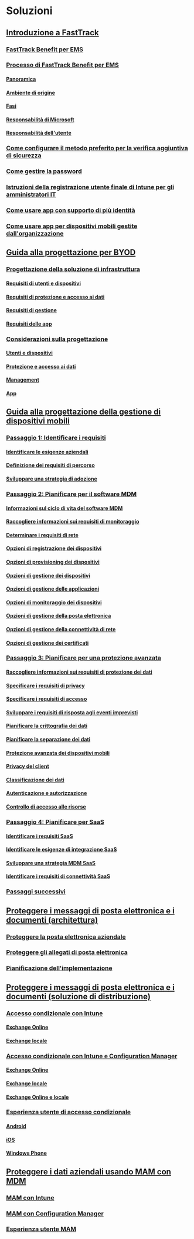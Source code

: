 # Soluzioni
## [Introduzione a FastTrack](enterprise-mobility-fasttrack-program.md)
### [FastTrack Benefit per EMS](fasttrack-center-benefit-for-enterprise-mobility-suite-ems.md)
### [Processo di FastTrack Benefit per EMS](fasttrack-center-benefit-process-for-enterprise-mobility-suite-ems.md)
#### [Panoramica](fasttrack-center-benefit-process-for-ems-overview.md)
#### [Ambiente di origine](fasttrack-center-benefit-process-for-ems-environment-expectations.md)
#### [Fasi](fasttrack-center-benefit-process-for-ems-phases.md)
#### [Responsabilità di Microsoft](fasttrack-center-benefit-process-for-ems-microsoft-responsibilities.md)
#### [Responsabilità dell'utente](fasttrack-center-benefit-process-for-ems-your-responsibilities.md)
### [Come configurare il metodo preferito per la verifica aggiuntiva di sicurezza](fasttrack-how-to-enroll-in-mfa.md)
### [Come gestire la password](fasttrack-how-to-manage-your-password.md)
### [Istruzioni della registrazione utente finale di Intune per gli amministratori IT](fasttrack-intune-enduser-enrollment-instructions.md)
### [Come usare app con supporto di più identità](fasttrack-how-to-use-apps-with-multi-identity-support.md)
### [Come usare app per dispositivi mobili gestite dall'organizzazione](fasttrack-how-to-work-with-managed-apps.md)
## [Guida alla progettazione per BYOD](byod-design-considerations-guide.md)
### [Progettazione della soluzione di infrastruttura](byod-envisioning-the-byod-infrastructure-solution.md)
#### [Requisiti di utenti e dispositivi](byod-user-device-reqs.md)
#### [Requisiti di protezione e accesso ai dati](byod-data-access-protection-reqs.md)
#### [Requisiti di gestione](byod-management-reqs.md)
#### [Requisiti delle app](byod-app-reqs.md)
### [Considerazioni sulla progettazione](byod-design-considerations.md)
#### [Utenti e dispositivi](byod-user-and-device-considerations.md)
#### [Protezione e accesso ai dati](byod-data-access-and-protection-considerations.md)
#### [Management](byod-management-considerations.md)
#### [App](byod-app-considerations.md)
## [Guida alla progettazione della gestione di dispositivi mobili](mdm-design-considerations-guide.md)
### [Passaggio 1: Identificare i requisiti](mdm-step-1-identify-your-mobile-device-management-requirements.md)
#### [Identificare le esigenze aziendali](mdm-identify-business-needs.md)
#### [Definizione dei requisiti di percorso](mdm-specify-mdm-location-requirements.md)
#### [Sviluppare una strategia di adozione](mdm-develop-mdm-adoption-strategy.md)
### [Passaggio 2: Pianificare per il software MDM](mdm-step-2-plan-for-mobile-device-management.md)
#### [Informazioni sul ciclo di vita del software MDM](mdm-understand-mdm-lifecycle.md)
#### [Raccogliere informazioni sui requisiti di monitoraggio](mdm-gather-monitoring-requirements.md)
#### [Determinare i requisiti di rete](mdm-determine-network-requirements.md)
#### [Opzioni di registrazione dei dispositivi](mdm-device-enrollment-options.md)
#### [Opzioni di provisioning dei dispositivi](mdm-device-provisioning-options.md)
#### [Opzioni di gestione dei dispositivi](mdm-device-management-options.md)
#### [Opzioni di gestione delle applicazioni](mdm-application-management-options.md)
#### [Opzioni di monitoraggio dei dispositivi](mdm-device-monitoring-options.md)
#### [Opzioni di gestione della posta elettronica](mdm-email-management-options.md)
#### [Opzioni di gestione della connettività di rete](mdm-network-connectivity-management-options.md)
#### [Opzioni di gestione dei certificati](mdm-certificate-management-options.md)
### [Passaggio 3: Pianificare per una protezione avanzata](mdm-step-3-plan-enhancing-mobile-devices-protection.md)
#### [Raccogliere informazioni sui requisiti di protezione dei dati](mdm-gather-data-protection-requirements.md)
#### [Specificare i requisiti di privacy](mdm-specify-privacy-requirements.md)
#### [Specificare i requisiti di accesso](mdm-specify-your-access-requirements.md)
#### [Sviluppare i requisiti di risposta agli eventi imprevisti](mdm-develop-incident-response-requirements.md)
#### [Pianificare la crittografia dei dati](mdm-data-encryption.md)
#### [Pianificare la separazione dei dati](mdm-data-segregation.md)
#### [Protezione avanzata dei dispositivi mobili](mdm-hardening-mobile-devices.md)
#### [Privacy del client](mdm-client-privacy.md)
#### [Classificazione dei dati](mdm-data-classification.md)
#### [Autenticazione e autorizzazione](mdm-authentication-authorization.md)
#### [Controllo di accesso alle risorse](mdm-access-control-resources.md)
### [Passaggio 4: Pianificare per SaaS](mdm-step-4-plan-for-software-as-a-service-mobile-device-management.md)
#### [Identificare i requisiti SaaS](mdm-identify-saas-requirements.md)
#### [Identificare le esigenze di integrazione SaaS](mdm-identify-saas-solution-infrastructure-integration-needs.md)
#### [Sviluppare una strategia MDM SaaS](mdm-develop-saas-mdm-strategy.md)
#### [Identificare i requisiti di connettività SaaS](mdm-identify-saas-connectivity-requirements.md)
### [Passaggi successivi](mdm-next-steps-and-additional-resources.md)
## [Proteggere i messaggi di posta elettronica e i documenti (architettura)](architecture-guidance-for-protecting-company-email-and-documents.md)
### [Proteggere la posta elettronica aziendale](protect-corporate-email-documents.md)
### [Proteggere gli allegati di posta elettronica](protect-email-attachments.md)
### [Pianificazione dell'implementazione](implement-solution.md)
## [Proteggere i messaggi di posta elettronica e i documenti (soluzione di distribuzione)](learn-how-to-deploy-a-solution-for-protecting-company-email-and-documents.md)
### [Accesso condizionale con Intune](conditional-access-intune.md)
#### [Exchange Online](conditional-access-intune-exchange-online.md)
#### [Exchange locale](conditional-access-intune-exchange.md)
### [Accesso condizionale con Intune e Configuration Manager](conditional-access-intune-configmgr.md)
#### [Exchange Online](conditional-access-intune-configmgr-exchange-online.md)
#### [Exchange locale](conditional-access-intune-configmgr-exchange.md)
#### [Exchange Online e locale](conditional-access-intune-configmgr-coexist.md)
### [Esperienza utente di accesso condizionale](end-user-experience-conditional-access.md)
#### [Android](end-user-experience-conditional-access-android.md)
#### [iOS](end-user-experience-conditional-access-ios.md)
#### [Windows Phone](end-user-experience-conditional-access-winphone.md)
## [Proteggere i dati aziendali usando MAM con MDM](protect-company-data-on-mobile-devices-through-application-management-policies.md)
### [MAM con Intune](MAM-intune.md)
### [MAM con Configuration Manager](MAM-configmgr.md)
### [Esperienza utente MAM](end-user-experience-MAM.md)


<!--HONumber=Sep16_HO4-->


